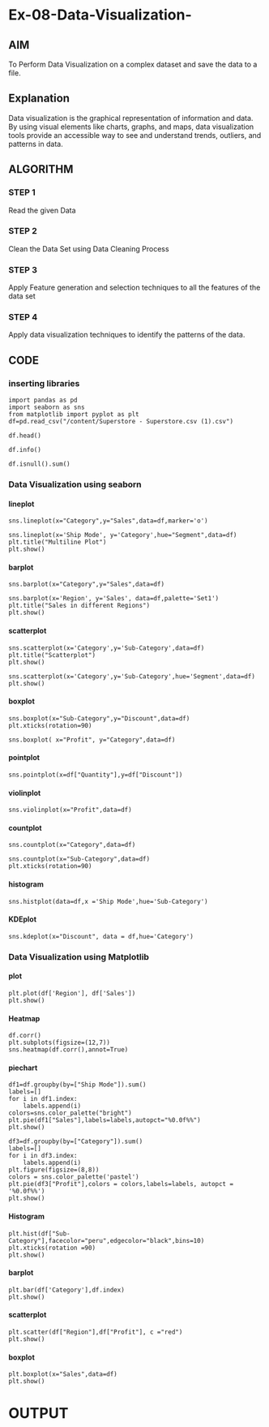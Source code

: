 # Ex-08-Data-Visualization-
## AIM
To Perform Data Visualization on a complex dataset and save the data to a file.

## Explanation
Data visualization is the graphical representation of information and data. By using visual elements like charts, graphs, and maps, data visualization tools provide an accessible way to see and understand trends, outliers, and patterns in data.

## ALGORITHM
### STEP 1
Read the given Data

### STEP 2
Clean the Data Set using Data Cleaning Process

### STEP 3
Apply Feature generation and selection techniques to all the features of the data set

### STEP 4
Apply data visualization techniques to identify the patterns of the data.

## CODE

### inserting libraries
```
import pandas as pd
import seaborn as sns
from matplotlib import pyplot as plt
df=pd.read_csv("/content/Superstore - Superstore.csv (1).csv")

df.head()

df.info()

df.isnull().sum()
```
###  Data Visualization using seaborn
#### lineplot
```
sns.lineplot(x="Category",y="Sales",data=df,marker='o')

sns.lineplot(x='Ship Mode', y='Category',hue="Segment",data=df)
plt.title("Multiline Plot")
plt.show()
```
#### barplot
```
sns.barplot(x="Category",y="Sales",data=df)

sns.barplot(x='Region', y='Sales', data=df,palette='Set1')
plt.title("Sales in different Regions")
plt.show()
```
#### scatterplot
```
sns.scatterplot(x='Category',y='Sub-Category',data=df)
plt.title("Scatterplot")
plt.show()

sns.scatterplot(x='Category',y='Sub-Category',hue='Segment',data=df)
plt.show()
```
#### boxplot
```
sns.boxplot(x="Sub-Category",y="Discount",data=df)
plt.xticks(rotation=90)

sns.boxplot( x="Profit", y="Category",data=df)
```
#### pointplot
```
sns.pointplot(x=df["Quantity"],y=df["Discount"])
```
#### violinplot
```
sns.violinplot(x="Profit",data=df)
```
#### countplot
```
sns.countplot(x="Category",data=df)

sns.countplot(x="Sub-Category",data=df)
plt.xticks(rotation=90)
 ```
#### histogram
```
sns.histplot(data=df,x ='Ship Mode',hue='Sub-Category')
```
#### KDEplot
```
sns.kdeplot(x="Discount", data = df,hue='Category')
```
### Data Visualization using Matplotlib
#### plot
```
plt.plot(df['Region'], df['Sales'])
plt.show()
```
#### Heatmap
```
df.corr()
plt.subplots(figsize=(12,7))
sns.heatmap(df.corr(),annot=True)
```
#### piechart
```
df1=df.groupby(by=["Ship Mode"]).sum()
labels=[]
for i in df1.index:
    labels.append(i)
colors=sns.color_palette("bright")
plt.pie(df1["Sales"],labels=labels,autopct="%0.0f%%")
plt.show()

df3=df.groupby(by=["Category"]).sum()
labels=[]
for i in df3.index:
    labels.append(i) 
plt.figure(figsize=(8,8))
colors = sns.color_palette('pastel')
plt.pie(df3["Profit"],colors = colors,labels=labels, autopct = '%0.0f%%')
plt.show()
```
#### Histogram
```
plt.hist(df["Sub-Category"],facecolor="peru",edgecolor="black",bins=10)
plt.xticks(rotation =90)
plt.show()
```
#### barplot
```
plt.bar(df['Category'],df.index)
plt.show()
```
#### scatterplot
```
plt.scatter(df["Region"],df["Profit"], c ="red")
plt.show() 
```
#### boxplot
```
plt.boxplot(x="Sales",data=df)
plt.show()
```
# OUTPUT
